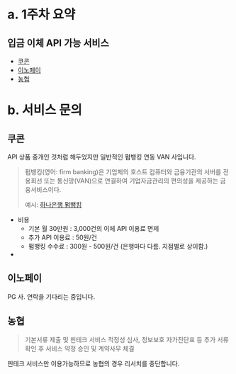 # a.  1주차 요약
## 입금 이체 API 가능 서비스
* [쿠콘](https://www.coocon.net/main_1002_02.act?APP_SRNO=473)
* [이노페이](http://web.innopay.co.kr/s_sort/p_instead)
* [농협](https://developers.nonghyup.com/service/SE_3010)


# b. 서비스 문의
## 쿠콘
API 상품 중개인 것처럼 해두었지만 일반적인 펌뱅킹 연동 VAN 사입니다.
> 펌뱅킹(영어: firm banking)은 기업체의 호스트 컴퓨터와 금융기관의 서버를 전용회선 또는 통신망(VAN)으로 연결하여 기업자금관리의 편의성을 제공하는 금융서비스이다.
> 
> 예시: [하나은행 펌뱅킹](kebhana.com/cont/info/info03/info0308/info030801/index.jsp)

* 비용
    - 기본 월 30만원 : 3,000건의 이체 API 이용료 면제 
    - 추가 API 이용료 : 50원/건
    - 펌뱅킹 수수료 : 300원 - 500원/건 (은행마다 다름. 지점별로 상이함.)
* 


## 이노페이
PG 사. 연락을 기다리는 중입니다.


## 농협
> 기본서류 제출 및 핀테크 서비스 적정성 심사, 정보보호 자가진단표 등 추가 서류 확인 후 서비스 약정 승인 및 계약사무 체결

핀테크 서비스만 이용가능하므로 농협의 경우 리서치를 중단합니다.